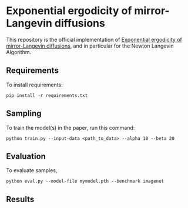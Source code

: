# Exponential ergodicity of mirror-Langevin diffusions

This repository is the official implementation of [Exponential ergodicity of mirror-Langevin diffusions](https://arxiv.org/abs/2005.09669), and in particular for the Newton Langevin Algorithm. 


## Requirements

To install requirements:

```setup
pip install -r requirements.txt
```

## Sampling 

To train the model(s) in the paper, run this command:

```train
python train.py --input-data <path_to_data> --alpha 10 --beta 20
```

## Evaluation 

To evaluate samples,

```eval
python eval.py --model-file mymodel.pth --benchmark imagenet
```

## Results




